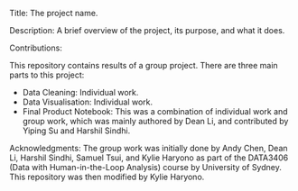 Title: The project name.

Description: A brief overview of the project, its purpose, and what it does.

Contributions:

This repository contains results of a group project. There are three main parts to this project:
- Data Cleaning: Individual work.
- Data Visualisation: Individual work.
- Final Product Notebook: This was a combination of individual work and group work, which was mainly authored by Dean Li, and contributed by Yiping Su and Harshil Sindhi.

Acknowledgments: The group work was initially done by Andy Chen, Dean Li, Harshil Sindhi, Samuel Tsui, and Kylie Haryono as part of the DATA3406 (Data with Human-in-the-Loop Analysis) course by University of Sydney. This repository was then modified by Kylie Haryono.

